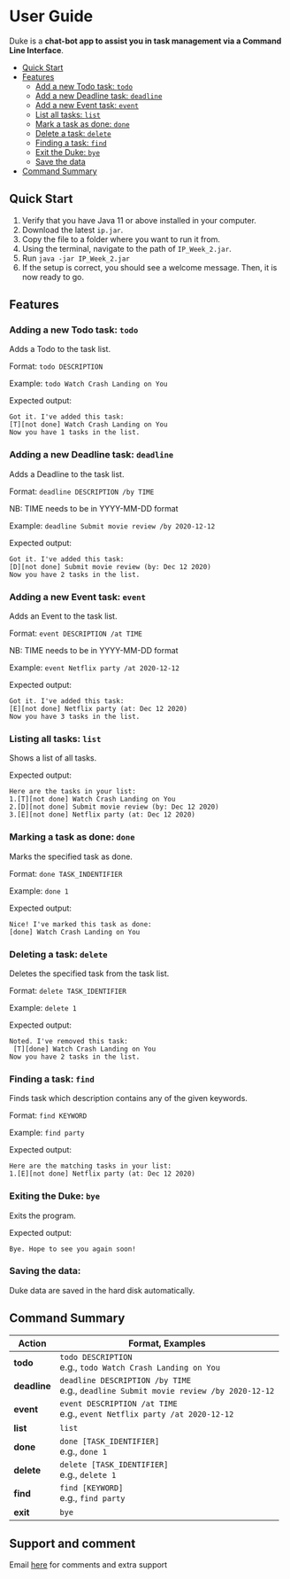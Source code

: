 # User Guide
Duke is a **chat-bot app to assist you in task management via a Command Line Interface**.

* [Quick Start](#quick-start)
* [Features](#features)
    * [Add a new Todo task: `todo`](#adding-a-new-todo-task-todo)
    * [Add a new Deadline task: `deadline`](#adding-a-new-deadline-task-deadline)
    * [Add a new Event task: `event`](#adding-a-new-event-task-event)
    * [List all tasks: `list`](#listing-all-tasks-list)
    * [Mark a task as done: `done`](#marking-a-task-as-done-done)
    * [Delete a task: `delete`](#deleting-a-task-delete)
    * [Finding a task: `find`](#finding-a-task-find)
    * [Exit the Duke: `bye`](#exiting-the-duke-bye)
    * [Save the data](#saving-the-data)
* [Command Summary](#command-summary)

## Quick Start 
1. Verify that you have Java 11 or above installed in your computer.
2. Download the latest `ip.jar`.
3. Copy the file to a folder where you want to run it from.
4. Using the terminal, navigate to the path of `IP_Week_2.jar`.
5. Run `java -jar IP_Week_2.jar`
6. If the setup is correct, you should see a welcome message. Then, it is now ready to go.

## Features

### Adding a new Todo task: `todo`
Adds a Todo to the task list.

Format: `todo DESCRIPTION`

Example:
`todo Watch Crash Landing on You`

Expected output:
```
Got it. I've added this task:
[T][not done] Watch Crash Landing on You
Now you have 1 tasks in the list.
```

### Adding a new Deadline task: `deadline`
Adds a Deadline to the task list.

Format: `deadline DESCRIPTION /by TIME`

NB: TIME needs to be in YYYY-MM-DD format

Example:
`deadline Submit movie review /by 2020-12-12`

Expected output:
```
Got it. I've added this task:
[D][not done] Submit movie review (by: Dec 12 2020)
Now you have 2 tasks in the list.
```

### Adding a new Event task: `event`
Adds an Event to the task list.

Format: `event DESCRIPTION /at TIME`

NB: TIME needs to be in YYYY-MM-DD format

Example:
`event Netflix party /at 2020-12-12`

Expected output:
```
Got it. I've added this task:
[E][not done] Netflix party (at: Dec 12 2020)
Now you have 3 tasks in the list.
```

### Listing all tasks: `list`
Shows a list of all tasks.

Expected output:
```
Here are the tasks in your list:
1.[T][not done] Watch Crash Landing on You
2.[D][not done] Submit movie review (by: Dec 12 2020)
3.[E][not done] Netflix party (at: Dec 12 2020)
```
### Marking a task as done: `done`
Marks the specified task as done.

Format: `done TASK_INDENTIFIER`

Example:
`done 1`

Expected output:
```
Nice! I've marked this task as done:
[done] Watch Crash Landing on You
```

### Deleting a task: `delete`
Deletes the specified task from the task list.

Format: `delete TASK_IDENTIFIER`

Example:
`delete 1`

Expected output:
```
Noted. I've removed this task:
 [T][done] Watch Crash Landing on You
Now you have 2 tasks in the list.
```

### Finding a task: `find`
Finds task which description contains any of the given keywords.

Format: `find KEYWORD`

Example:
`find party`

Expected output:
```
Here are the matching tasks in your list:
1.[E][not done] Netflix party (at: Dec 12 2020)
```

### Exiting the Duke: `bye`
Exits the program.

Expected output:
```
Bye. Hope to see you again soon!
```

### Saving the data:

Duke data are saved in the hard disk automatically.

## Command Summary

**Action** | **Format, Examples**
------------ | -------------
**todo**|`todo DESCRIPTION` <br>e.g., `todo Watch Crash Landing on You`
**deadline**|`deadline DESCRIPTION /by TIME` <br>e.g., `deadline Submit movie review /by 2020-12-12`
**event**|`event DESCRIPTION /at TIME`<br>e.g., `event Netflix party /at 2020-12-12`
**list**|`list`
**done**|`done [TASK_IDENTIFIER]` <br>e.g., `done 1`
**delete**|`delete [TASK_IDENTIFIER]` <br>e.g., `delete 1`
**find**|`find [KEYWORD]`<br>e.g., `find party`
**exit**|`bye`

## Support and comment
Email [here](adinatatan99@gmail.com) for comments and extra support
